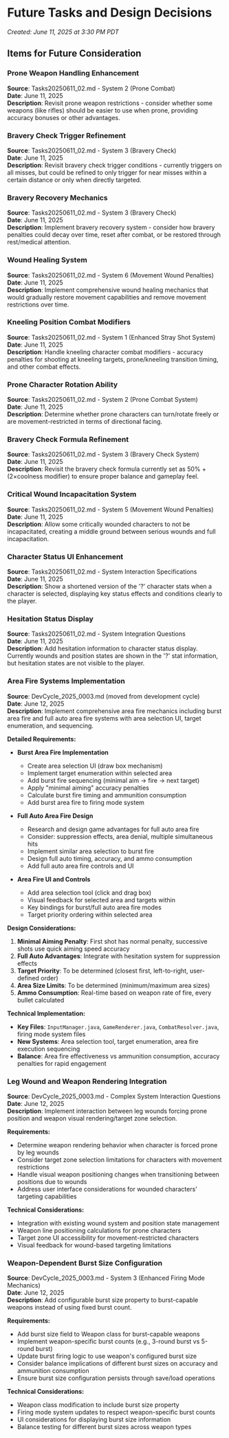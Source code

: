 # Future Tasks and Design Decisions
*Created: June 11, 2025 at 3:30 PM PDT*

## Items for Future Consideration

### Prone Weapon Handling Enhancement
**Source**: Tasks20250611_02.md - System 2 (Prone Combat)  
**Date**: June 11, 2025  
**Description**: Revisit prone weapon restrictions - consider whether some weapons (like rifles) should be easier to use when prone, providing accuracy bonuses or other advantages.

### Bravery Check Trigger Refinement
**Source**: Tasks20250611_02.md - System 3 (Bravery Check)  
**Date**: June 11, 2025  
**Description**: Revisit bravery check trigger conditions - currently triggers on all misses, but could be refined to only trigger for near misses within a certain distance or only when directly targeted.

### Bravery Recovery Mechanics
**Source**: Tasks20250611_02.md - System 3 (Bravery Check)  
**Date**: June 11, 2025  
**Description**: Implement bravery recovery system - consider how bravery penalties could decay over time, reset after combat, or be restored through rest/medical attention.

### Wound Healing System
**Source**: Tasks20250611_02.md - System 6 (Movement Wound Penalties)  
**Date**: June 11, 2025  
**Description**: Implement comprehensive wound healing mechanics that would gradually restore movement capabilities and remove movement restrictions over time.

### Kneeling Position Combat Modifiers
**Source**: Tasks20250611_02.md - System 1 (Enhanced Stray Shot System)  
**Date**: June 11, 2025  
**Description**: Handle kneeling character combat modifiers - accuracy penalties for shooting at kneeling targets, prone/kneeling transition timing, and other combat effects.

### Prone Character Rotation Ability
**Source**: Tasks20250611_02.md - System 2 (Prone Combat System)  
**Date**: June 11, 2025  
**Description**: Determine whether prone characters can turn/rotate freely or are movement-restricted in terms of directional facing.

### Bravery Check Formula Refinement
**Source**: Tasks20250611_02.md - System 3 (Bravery Check System)  
**Date**: June 11, 2025  
**Description**: Revisit the bravery check formula currently set as 50% + (2×coolness modifier) to ensure proper balance and gameplay feel.

### Critical Wound Incapacitation System
**Source**: Tasks20250611_02.md - System 5 (Movement Wound Penalties)  
**Date**: June 11, 2025  
**Description**: Allow some critically wounded characters to not be incapacitated, creating a middle ground between serious wounds and full incapacitation.

### Character Status UI Enhancement
**Source**: Tasks20250611_02.md - System Interaction Specifications  
**Date**: June 11, 2025  
**Description**: Show a shortened version of the '?' character stats when a character is selected, displaying key status effects and conditions clearly to the player.

### Hesitation Status Display
**Source**: Tasks20250611_02.md - System Integration Questions  
**Date**: June 11, 2025  
**Description**: Add hesitation information to character status display. Currently wounds and position states are shown in the '?' stat information, but hesitation states are not visible to the player.

### Area Fire Systems Implementation
**Source**: DevCycle_2025_0003.md (moved from development cycle)  
**Date**: June 12, 2025  
**Description**: Implement comprehensive area fire mechanics including burst area fire and full auto area fire systems with area selection UI, target enumeration, and sequencing.

**Detailed Requirements:**
- **Burst Area Fire Implementation**
  - Create area selection UI (draw box mechanism)
  - Implement target enumeration within selected area
  - Add burst fire sequencing (minimal aim → fire → next target)
  - Apply "minimal aiming" accuracy penalties
  - Calculate burst fire timing and ammunition consumption
  - Add burst area fire to firing mode system

- **Full Auto Area Fire Design**
  - Research and design game advantages for full auto area fire
  - Consider: suppression effects, area denial, multiple simultaneous hits
  - Implement similar area selection to burst fire
  - Design full auto timing, accuracy, and ammo consumption
  - Add full auto area fire controls and UI

- **Area Fire UI and Controls**
  - Add area selection tool (click and drag box)
  - Visual feedback for selected area and targets within
  - Key bindings for burst/full auto area fire modes
  - Target priority ordering within selected area

**Design Considerations:**
1. **Minimal Aiming Penalty**: First shot has normal penalty, successive shots use quick aiming speed accuracy
2. **Full Auto Advantages**: Integrate with hesitation system for suppression effects
3. **Target Priority**: To be determined (closest first, left-to-right, user-defined order)
4. **Area Size Limits**: To be determined (minimum/maximum area sizes)
5. **Ammo Consumption**: Real-time based on weapon rate of fire, every bullet calculated

**Technical Implementation:**
- **Key Files**: `InputManager.java`, `GameRenderer.java`, `CombatResolver.java`, firing mode system files
- **New Systems**: Area selection tool, target enumeration, area fire execution sequencing
- **Balance**: Area fire effectiveness vs ammunition consumption, accuracy penalties for rapid engagement

### Leg Wound and Weapon Rendering Integration
**Source**: DevCycle_2025_0003.md - Complex System Interaction Questions  
**Date**: June 12, 2025  
**Description**: Implement interaction between leg wounds forcing prone position and weapon visual rendering/target zone selection.

**Requirements:**
- Determine weapon rendering behavior when character is forced prone by leg wounds
- Consider target zone selection limitations for characters with movement restrictions
- Handle visual weapon positioning changes when transitioning between positions due to wounds
- Address user interface considerations for wounded characters' targeting capabilities

**Technical Considerations:**
- Integration with existing wound system and position state management
- Weapon line positioning calculations for prone characters
- Target zone UI accessibility for movement-restricted characters
- Visual feedback for wound-based targeting limitations

### Weapon-Dependent Burst Size Configuration
**Source**: DevCycle_2025_0003.md - System 3 (Enhanced Firing Mode Mechanics)  
**Date**: June 12, 2025  
**Description**: Add configurable burst size property to burst-capable weapons instead of using fixed burst count.

**Requirements:**
- Add burst size field to Weapon class for burst-capable weapons
- Implement weapon-specific burst counts (e.g., 3-round burst vs 5-round burst)
- Update burst firing logic to use weapon's configured burst size
- Consider balance implications of different burst sizes on accuracy and ammunition consumption
- Ensure burst size configuration persists through save/load operations

**Technical Considerations:**
- Weapon class modification to include burst size property
- Firing mode system updates to respect weapon-specific burst counts
- UI considerations for displaying burst size information
- Balance testing for different burst sizes across weapon types

